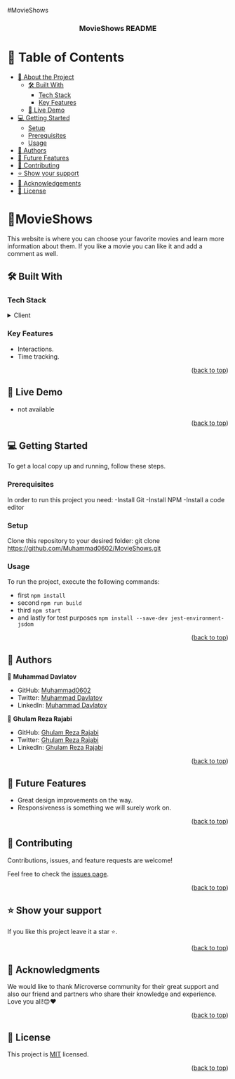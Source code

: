 #MovieShows
<a name="readme-top"></a>

<div align="center">

  <h3><b> MovieShows README</b></h3>

</div>


# 📗 Table of Contents

- [📖 About the Project](#about-project)
  - [🛠 Built With](#built-with)
    - [Tech Stack](#tech-stack)
    - [Key Features](#key-features)
  - [🚀 Live Demo](#live-demo)
- [💻 Getting Started](#getting-started)
  - [Setup](#setup)
  - [Prerequisites](#prerequisites)
  - [Usage](#usage)
- [👥 Authors](#authors)
- [🔭 Future Features](#future-features)
- [🤝 Contributing](#contributing)
- [⭐️ Show your support](#support)
- [🙏 Acknowledgements](#acknowledgements)
- [📝 License](#license)

# 📖MovieShows <a name="about-project"></a>


This website is where you can choose your favorite movies and learn more information about them. If you like a movie you can like it and add a comment as well.

## 🛠 Built With <a name="built-with"></a>

### Tech Stack <a name="tech-stack"></a>

<details>
  <summary>Client</summary>
  <ul>
    <li><a href="https://reactjs.org/">HTML</a></li>
    <li><a href="https://reactjs.org/">CSS</a></li>
    <li><a href="https://reactjs.org/">JavaScript</a></li>
    <li><a href="https://reactjs.org/">Webpack</a></li>
  </ul>
</details>

### Key Features <a name="key-features"></a>

- Interactions.
- Time tracking.

<p align="right">(<a href="#readme-top">back to top</a>)</p>

## 🚀 Live Demo <a name="live-demo"></a>

- not available

<p align="right">(<a href="#readme-top">back to top</a>)</p>

## 💻 Getting Started <a name="getting-started"></a>


To get a local copy up and running, follow these steps.

### Prerequisites

In order to run this project you need:
-Install Git
-Install NPM
-Install a code editor

### Setup

Clone this repository to your desired folder:
git clone https://github.com/Muhammad0602/MovieShows.git


### Usage

To run the project, execute the following commands:
 - first `npm install`
 - second `npm run build`
 - third `npm start`
 - and lastly for test purposes `npm install --save-dev jest-environment-jsdom`

<p align="right">(<a href="#readme-top">back to top</a>)</p>

## 👥 Authors <a name="authors"></a>

👤 **Muhammad Davlatov**

- GitHub: [Muhammad0602](https://github.com/Muhammad0602)
- Twitter: [Muhammad Davlatov](https://twitter.com/MuhammadDavla20)
- LinkedIn: [Muhammad Davlatov](https://www.linkedin.com/in/muhammad-davlatov-6a8536254/)

👤 **Ghulam Reza Rajabi**

- GitHub: [Ghulam Reza Rajabi](https://github.com/ghreza-crypto)
- Twitter: [Ghulam Reza Rajabi](https://twitter.com/ghulam_rajabi?t=0Wmw1BrW-Udn66p3rjXdqg&s=09)
- LinkedIn: [Ghulam Reza Rajabi](https://www.linkedin.com/in/ghulam-reza-rajabi-7a9aa3142)

<p align="right">(<a href="#readme-top">back to top</a>)</p>

## 🔭 Future Features <a name="future-features"></a>

- Great design improvements on the way.
- Responsiveness is something we will surely work on.

<p align="right">(<a href="#readme-top">back to top</a>)</p>

## 🤝 Contributing <a name="contributing"></a>

Contributions, issues, and feature requests are welcome!

Feel free to check the [issues page](../../issues/).

<p align="right">(<a href="#readme-top">back to top</a>)</p>

## ⭐️ Show your support <a name="support"></a>


If you like this project leave it a star ⭐.

<p align="right">(<a href="#readme-top">back to top</a>)</p>


## 🙏 Acknowledgments <a name="acknowledgements"></a>


We would like to thank Microverse community for their great support and also our friend and partners who share their knowledge and experience. Love you all!😊❤️

<p align="right">(<a href="#readme-top">back to top</a>)</p>


## 📝 License <a name="license"></a>

This project is [MIT](./LICENSE) licensed.

<p align="right">(<a href="#readme-top">back to top</a>)</p>
